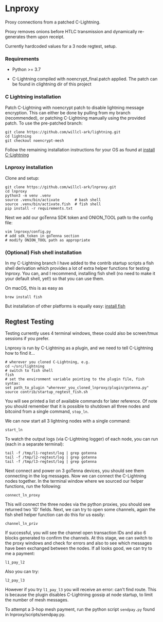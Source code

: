 # Lnproxy

Proxy connections from a patched C-Lightning.

Proxy removes onions before HTLC transmission and dynamically re-generates them upon receipt.

Currently hardcoded values for a 3 node regtest, setup. 

### Requirements

* Python >= 3.7
    
* C-Lightning compiled with noencrypt_final.patch applied. The patch can be found in clightning dir of this project


### C Lightning installation

Patch C-Lightning with noencrypt patch to disable lightning message encryption. This can either be done by pulling from my branch (recommended), or patching C-Lightning manually using the provided patch. To use the pre-patched branch:

    git clone https://github.com/willcl-ark/lightning.git
    cd lightning
    git checkout noencrypt-mesh

Follow the remaining installation instructions for your OS as found at [install C-Lightning](https://github.com/willcl-ark/lightning/blob/noencrypt-mesh/doc/INSTALL.md)


### Lnproxy installation

Clone and setup:

    git clone https://github.com/willcl-ark/lnproxy.git
    cd lnproxy
    python3 -m venv .venv
    source .venv/bin/activate       # bash shell
    source .venv/bin/activate.fish  # fish shell
    pip install -r requirements.txt
    
Next we add our goTenna SDK token and ONION_TOOL path to the config file:

    vim lnproxy/config.py
    # add sdk_token in goTenna section
    # modify ONION_TOOL path as appropriate
    
    
### (Optional) Fish shell installation

In my C-Lightning branch I have added to the contrib startup scripts a fish shell derivation which provides a lot of extra helper functions for testing lnproxy. You can, and I recommend, installing fish shell (no need to make it your default shell, yet!) so that you can use them.

On macOS, this is as easy as

    brew install fish

But installation of other platforms is equally easy: [install fish](https://fishshell.com)

        
## Regtest Testing

Testing currently uses 4 terminal windows, these could also be screen/tmux sessions if you prefer.

Lnproxy is run by C-Lightning as a plugin, and we need to tell C-Lightning how to find it...

    # wherever you cloned C-Lightning, e.g.
    cd ~/src/lightning
    # switch to fish shell
    fish
    # set the environment variable pointing to the plugin file, fish syntax:
    set path_to_plugin "wherever_you_cloned_lnproxy/plugin/gotenna.py"
    source contrib/startup_regtest_fish.sh

You will see printed a list of available commands for later reference. Of note you should remember that it is possible to shutdown all three nodes and bitcoind from a single command, `stop_ln`.

We can now start all 3 lightning nodes with a single command:

    start_ln
    
To watch the output logs (via C-Lightning logger) of each node, you can run (each in a separate terminal):

    tail -f /tmp/l1-regtest/log | grep gotenna
    tail -f /tmp/l2-regtest/log | grep gotenna
    tail -f /tmp/l3-regtest/log | grep gotenna
    
Next connect and power on 3 goTenna devices, you should see them connecting in the log messages. Now we can connect the C-Lightning nodes together. In the terminal window where we sourced our helper functions, run the following:

    connect_ln_proxy

This will connect the three nodes via the python proxies, you should see returned two 'ID' fields. Next, we can try to open some channels, again the fish shell helper function can do this for us easily:

    channel_ln_priv
    
If successful, you will see the channel open transaction IDs and also 6 blocks generated to confirm the channels. At this stage, we can switch to the proxy windows and check for errors and also to see which messages have been exchanged between the nodes. If all looks good, we can try to me a payment:

    l1_pay_l2

Also you can try:

    l2_pay_l3

However if you try `l1_pay_l3` you will receive an error: can't find route. This is because the plugin disables C-Lightning gossip at node startup, to limit the number of mesh messages.

To attempt a 3-hop mesh payment, run the python script `sendpay.py` found in lnproxy/scripts/sendpay.py.

    
